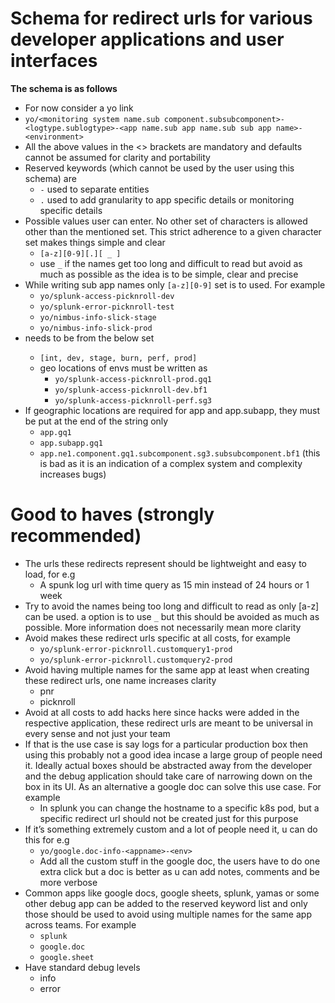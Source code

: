 # Schema for redirect urls for various developer applications and user interfaces
**The schema is as follows**
* For now consider a yo link
 * `yo/<monitoring system name.sub component.subsubcomponent>-<logtype.sublogtype>-<app name.sub app name.sub sub app name>-<environment>`
 * All the above values in the <> brackets are mandatory and defaults cannot be assumed for clarity and portability
* Reserved keywords (which cannot be used by the user using this schema) are
  * `-` used to separate entities
  * `.` used to add granularity to app specific details or monitoring specific details
* Possible values user can enter. No other set of characters is allowed other than the mentioned set. This strict adherence to a given character set makes things simple and clear
  * `[a-z][0-9][.][ _ ]`
  * use  `_` if the names get too long and difficult to read but avoid as much as possible as the idea is to be simple, clear and precise
* While writing sub app names only `[a-z][0-9]` set is to used. For example
  * `yo/splunk-access-picknroll-dev`
  * `yo/splunk-error-picknroll-test`
  * `yo/nimbus-info-slick-stage`
  * `yo/nimbus-info-slick-prod`
* <environment> needs to be from the below set
  * `[int, dev, stage, burn, perf, prod]`
  * geo locations of envs must be written as
    * `yo/splunk-access-picknroll-prod.gq1`
    * `yo/splunk-access-picknroll-dev.bf1`
    * `yo/splunk-access-picknroll-perf.sg3`
* If geographic locations are required for app and app.subapp, they must be put at the end of the string only
  * `app.gq1`
  * `app.subapp.gq1`
  * `app.ne1.component.gq1.subcomponent.sg3.subsubcomponent.bf1` (this is bad as it is an indication of a complex system and complexity increases bugs)
# Good to haves (strongly recommended)
* The urls these redirects represent should be lightweight and easy to load, for e.g
  * A spunk log url with time query as 15 min instead of 24 hours or 1 week
* Try to avoid the names being too long and difficult to read as only [a-z] can be used. a option is to use `_` but this should be avoided as much as possible. More information does not necessarily mean more clarity
* Avoid makes these redirect urls specific at all costs, for example
  * `yo/splunk-error-picknroll.customquery1-prod`
  * `yo/splunk-error-picknroll.customquery2-prod`
* Avoid having multiple names for the same app at least when creating these redirect urls, one name increases clarity
  * pnr
  * picknroll
* Avoid at all costs to add hacks here since hacks were added in the respective application, these redirect urls are meant to be universal in every sense and not just your team
* If that is the use case is say logs for a particular production box then using this probably not a good idea incase a large group of people need it. Ideally actual boxes should be abstracted away from the developer and the debug application should take care of narrowing down on the box in its UI. As an alternative a google doc can solve this use case. For example
  * In splunk you can change the hostname to a specific k8s pod, but a specific redirect url should not be created just for this purpose
* If it’s something extremely custom and a lot of people need it, u can do this for e.g
  * `yo/google.doc-info-<appname>-<env>`
  * Add all the custom stuff in the google doc, the users have to do one extra click but a doc is better as u can add notes, comments and be more verbose
* Common apps like google docs, google sheets, splunk, yamas or some other debug app can be added to the reserved keyword list and only those should be used to avoid using multiple names for the same app across teams. For example
  * `splunk`
  * `google.doc`
  * `google.sheet`
* Have standard debug levels
  * info
  * error
